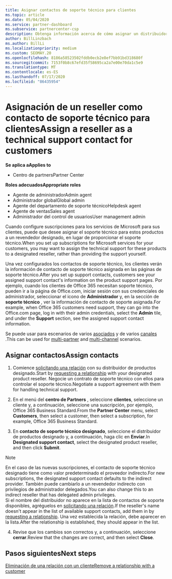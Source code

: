 ```yaml
---
title: Asignar contactos de soporte técnico para clientes
ms.topic: article
ms.date: 05/04/2020
ms.service: partner-dashboard
ms.subservice: partnercenter-csp
description: Obtenga información acerca de cómo asignar un distribuidor como contacto de soporte técnico para los clientes que tienen suscripciones a los servicios de Microsoft.
author: BillLinzbach
ms.author: BillLi
ms.localizationpriority: medium
ms.custom: SEOMAY.20
ms.openlocfilehash: 8186a58523502fddb0ecb2e8ef7bb91bd318680f
ms.sourcegitcommit: 7153f0b8c67efd35f58695ca2a7e00e70da1c5e9
ms.translationtype: MT
ms.contentlocale: es-ES
ms.lasthandoff: 07/17/2020
ms.locfileid: "86435954"
---
```

# <a name="assign-a-reseller-as-a-technical-support-contact-for-customers"></a><span data-ttu-id="32cc0-103">Asignación de un reseller como contacto de soporte técnico para clientes</span><span class="sxs-lookup"><span data-stu-id="32cc0-103">Assign a reseller as a technical support contact for customers</span></span>

<span data-ttu-id="32cc0-104">**Se aplica a**</span><span class="sxs-lookup"><span data-stu-id="32cc0-104">**Applies to**</span></span>

- <span data-ttu-id="32cc0-105">Centro de partners</span><span class="sxs-lookup"><span data-stu-id="32cc0-105">Partner Center</span></span>

<span data-ttu-id="32cc0-106">**Roles adecuados**</span><span class="sxs-lookup"><span data-stu-id="32cc0-106">**Appropriate roles**</span></span>

- <span data-ttu-id="32cc0-107">Agente de administrador</span><span class="sxs-lookup"><span data-stu-id="32cc0-107">Admin agent</span></span>
- <span data-ttu-id="32cc0-108">Administrador global</span><span class="sxs-lookup"><span data-stu-id="32cc0-108">Global admin</span></span>
- <span data-ttu-id="32cc0-109">Agente del departamento de soporte técnico</span><span class="sxs-lookup"><span data-stu-id="32cc0-109">Helpdesk agent</span></span>
- <span data-ttu-id="32cc0-110">Agente de ventas</span><span class="sxs-lookup"><span data-stu-id="32cc0-110">Sales agent</span></span>
- <span data-ttu-id="32cc0-111">Administrador del control de usuarios</span><span class="sxs-lookup"><span data-stu-id="32cc0-111">User management admin</span></span>

<span data-ttu-id="32cc0-112">Cuando configure suscripciones para los servicios de Microsoft para sus clientes, puede que desee asignar el soporte técnico para estos productos a un revendedor designado, en lugar de proporcionar el soporte técnico.</span><span class="sxs-lookup"><span data-stu-id="32cc0-112">When you set up subscriptions for Microsoft services for your customers, you may want to assign the technical support for these products to a designated reseller, rather than providing the support yourself.</span></span>

<span data-ttu-id="32cc0-113">Una vez configurados los contactos de soporte técnico, los clientes verán la información de contacto de soporte técnico asignada en las páginas de soporte técnico.</span><span class="sxs-lookup"><span data-stu-id="32cc0-113">After you set up support contacts, customers see your assigned support contact's information on the product support pages.</span></span> <span data-ttu-id="32cc0-114">Por ejemplo, cuando los clientes de Office 365 necesitan soporte técnico, pueden ir a la página de Office.com, iniciar sesión con sus credenciales de administrador, seleccionar el icono de **Administrador** y, en la sección de **soporte técnico** , ver la información de contacto de soporte asignada.</span><span class="sxs-lookup"><span data-stu-id="32cc0-114">For example, when Office 365 customers need support, they can go into the Office.com page, log in with their admin credentials, select the **Admin** tile, and under the **Support** section, see the assigned support contact information.</span></span>

<span data-ttu-id="32cc0-115">Se puede usar para escenarios de varios [asociados](multipartner.md) y de varios [canales](multichannel.md) .</span><span class="sxs-lookup"><span data-stu-id="32cc0-115">This can be used for [multi-partner](multipartner.md) and [multi-channel](multichannel.md) scenarios.</span></span> 

<a href="" id="assigncontacts"></a>
## <a name="assign-contacts"></a><span data-ttu-id="32cc0-116">Asignar contactos</span><span class="sxs-lookup"><span data-stu-id="32cc0-116">Assign contacts</span></span>

1.  <span data-ttu-id="32cc0-117">Comience [solicitando una relación](request-a-relationship-with-a-customer.md) con su distribuidor de productos designado.</span><span class="sxs-lookup"><span data-stu-id="32cc0-117">Start by [requesting a relationship](request-a-relationship-with-a-customer.md) with your designated product reseller.</span></span> <span data-ttu-id="32cc0-118">Negocie un contrato de soporte técnico con ellos para controlar el soporte técnico.</span><span class="sxs-lookup"><span data-stu-id="32cc0-118">Negotiate a support agreement with them for handling technical support.</span></span>

2.  <span data-ttu-id="32cc0-119">En el menú del **centro de Partners** , seleccione **clientes**, seleccione un cliente y, a continuación, seleccione una suscripción, por ejemplo, Office 365 Business Standard.</span><span class="sxs-lookup"><span data-stu-id="32cc0-119">From the **Partner Center** menu, select **Customers**, then select a customer, then select a subscription, for example, Office 365 Business Standard.</span></span>

3.  <span data-ttu-id="32cc0-120">En **contacto de soporte técnico designado**, seleccione el distribuidor de productos designado y, a continuación, haga clic en **Enviar**.</span><span class="sxs-lookup"><span data-stu-id="32cc0-120">In  **Designated support contact**, select the designated product reseller, and then click **Submit**.</span></span> 

   >[!NOTE]  
 ><span data-ttu-id="32cc0-121">En el caso de las nuevas suscripciones, el contacto de soporte técnico designado tiene como valor predeterminado el proveedor indirecto.</span><span class="sxs-lookup"><span data-stu-id="32cc0-121">For new subscriptions, the designated support contact defaults to the indirect provider.</span></span> <span data-ttu-id="32cc0-122">También puede cambiarlo a un revendedor indirecto con privilegios de administrador delegados.</span><span class="sxs-lookup"><span data-stu-id="32cc0-122">You can also change this to an indirect reseller that has delegated admin privileges.</span></span>    
><span data-ttu-id="32cc0-123">Si el nombre del distribuidor no aparece en la lista de contactos de soporte disponibles, agréguelos en [solicitando una relación](request-a-relationship-with-a-customer.md).</span><span class="sxs-lookup"><span data-stu-id="32cc0-123">If the reseller's name doesn't appear in the list of available support contacts, add them in by [requesting a relationship](request-a-relationship-with-a-customer.md).</span></span> <span data-ttu-id="32cc0-124">Una vez establecida la relación, debe aparecer en la lista.</span><span class="sxs-lookup"><span data-stu-id="32cc0-124">After the relationship is established, they should appear in the list.</span></span>  

4.  <span data-ttu-id="32cc0-125">Revise que los cambios son correctos y, a continuación, seleccione **cerrar**.</span><span class="sxs-lookup"><span data-stu-id="32cc0-125">Review that the changes are correct, and then select **Close**.</span></span>

## <a name="next-steps"></a><span data-ttu-id="32cc0-126">Pasos siguientes</span><span class="sxs-lookup"><span data-stu-id="32cc0-126">Next steps</span></span>

[<span data-ttu-id="32cc0-127">Eliminación de una relación con un cliente</span><span class="sxs-lookup"><span data-stu-id="32cc0-127">Remove a relationship with a customer</span></span>](remove-a-relationship.md)